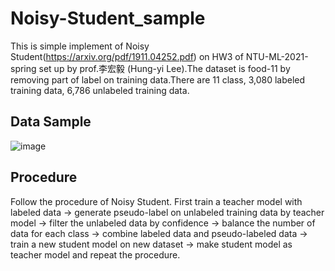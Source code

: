# Noisy-Student_sample
This is simple implement of Noisy Student(https://arxiv.org/pdf/1911.04252.pdf) on HW3 of NTU-ML-2021-spring set up by prof.李宏毅 (Hung-yi Lee).The dataset is food-11 by removing part of label on training data.There are 11 class, 3,080 labeled training data, 6,786 unlabeled training data.

## Data Sample
![image](https://user-images.githubusercontent.com/56825699/114810034-ddd52a00-9ddd-11eb-978b-b14e0bb55283.png)


## Procedure
Follow the procedure of Noisy Student. First train a teacher model with labeled data -> generate pseudo-label on unlabeled training data by teacher model -> filter the unlabeled data by confidence -> balance the number of data for each class -> combine labeled data and pseudo-labeled data -> train a new student model on new dataset -> make student model as teacher model and repeat the procedure.
